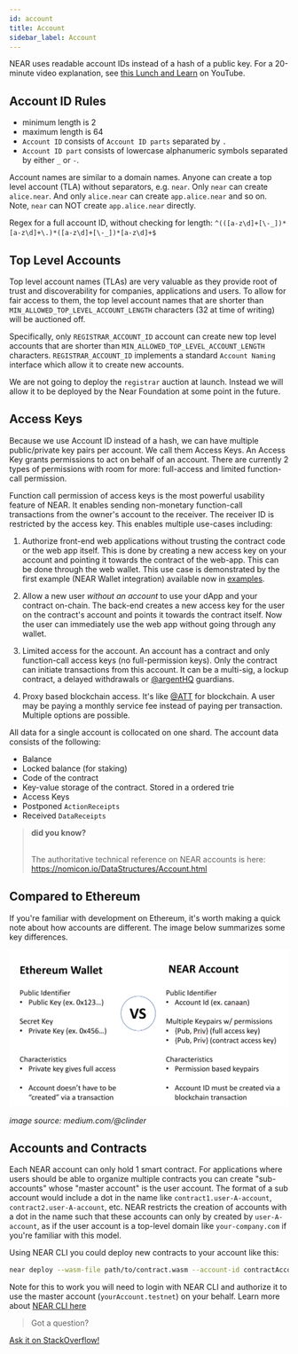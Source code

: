 ```yaml
---
id: account
title: Account
sidebar_label: Account
---
```



NEAR uses readable account IDs instead of a hash of a public key. For a 20-minute video explanation, see [this Lunch and Learn](https://www.youtube.com/watch?time_continue=18&v=2_Ekz7w6Eo4&feature=emb_logo) on YouTube.

## Account ID Rules

- minimum length is 2
- maximum length is 64
- `Account ID` consists of `Account ID parts` separated by `.`
- `Account ID part` consists of lowercase alphanumeric symbols separated by either `_` or `-`.

Account names are similar to a domain names. Anyone can create a top level account (TLA) without separators, e.g. `near`. Only `near` can create `alice.near`. And only `alice.near` can create `app.alice.near` and so on. Note, `near` can NOT create `app.alice.near` directly.

Regex for a full account ID, without checking for length: `^(([a-z\d]+[\-_])*[a-z\d]+\.)*([a-z\d]+[\-_])*[a-z\d]+$`


## Top Level Accounts

Top level account names (TLAs) are very valuable as they provide root of trust and discoverability for companies, applications and users. To allow for fair access to them, the top level account names that are shorter than `MIN_ALLOWED_TOP_LEVEL_ACCOUNT_LENGTH` characters (32 at time of writing) will be auctioned off.

Specifically, only `REGISTRAR_ACCOUNT_ID` account can create new top level accounts that are shorter than `MIN_ALLOWED_TOP_LEVEL_ACCOUNT_LENGTH` characters. `REGISTRAR_ACCOUNT_ID` implements a standard `Account Naming` interface which allow it to create new accounts.

We are not going to deploy the `registrar` auction at launch. Instead we will allow it to be deployed by the Near Foundation at some point in the future.

## Access Keys

Because we use Account ID instead of a hash, we can have multiple public/private key pairs per account. We call them Access Keys. An Access Key grants permissions to act on behalf of an account. There are currently 2 types of permissions with room for more: full-access and limited function-call permission.

Function call permission of access keys is the most powerful usability feature of NEAR. It enables sending non-monetary function-call transactions from the owner's account to the receiver. The receiver ID is restricted by the access key. This enables multiple use-cases including:

1. Authorize front-end web applications without trusting the contract code or the web app itself. This is done by creating a new access key on your account and pointing it towards the contract of the web-app. This can be done through the web wallet.  This use case is demonstrated by the first example (NEAR Wallet integration) available now in [examples](http://near.dev).

2. Allow a new user _without an account_ to use your dApp and your contract on-chain. The back-end creates a new access key for the user on the contract's account and points it towards the contract itself. Now the user can immediately use the web app without going through any wallet.

3. Limited access for the account. An account has a contract and only function-call access keys (no full-permission keys). Only the contract can initiate transactions from this account. It can be a multi-sig, a lockup contract, a delayed withdrawals or [@argentHQ](https://twitter.com/argenthq) guardians.

4. Proxy based blockchain access. It's like [@ATT](https://twitter.com/att) for blockchain. A user may be paying a monthly service fee instead of paying per transaction. Multiple options are possible.

All data for a single account is collocated on one shard. The account data consists of the following:

- Balance
- Locked balance (for staking)
- Code of the contract
- Key-value storage of the contract. Stored in a ordered trie
- Access Keys
- Postponed `ActionReceipts`
- Received `DataReceipts`


<blockquote class="info">
<strong>did you know?</strong><br><br>

The authoritative technical reference on NEAR accounts is here: https://nomicon.io/DataStructures/Account.html

</blockquote>


## Compared to Ethereum

If you're familiar with development on Ethereum, it's worth making a quick note about how accounts are different.  The image below summarizes some key differences.

![Ethereum vs NEAR accounts](/docs/assets/accounts-compare-ethereum-v-near.png)

*image source: medium.com/@clinder*

## Accounts and Contracts

Each NEAR account can only hold 1 smart contract.  For applications where users should be able to organize multiple contracts you can create "sub-accounts" whose "master account" is the user account.  The format of a sub account would include a dot in the name like `contract1.user-A-account`, `contract2.user-A-account`, etc.  NEAR restricts the creation of accounts with a dot in the name such that these accounts can only by created by `user-A-account`, as if the user account is a top-level domain like `your-company.com` if you're familiar with this model.

Using NEAR CLI you could deploy new contracts to your account like this:

```bash
near deploy --wasm-file path/to/contract.wasm --account-id contractAccount.developerAccount.testnet --master-account yourAccount.testnet
```

Note for this to work you will need to login with NEAR CLI and authorize it to use the master account (`yourAccount.testnet`) on your behalf.  Learn more about [NEAR CLI here](/docs/development/near-cli)

>Got a question?
<a href="https://stackoverflow.com/questions/tagged/nearprotocol">
  <h8>Ask it on StackOverflow!</h8></a>
